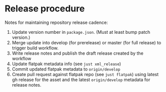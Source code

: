 # Release procedure

Notes for maintaining repository release cadence:

1. Update version number in `package.json`. (Must at least bump patch version.)
2. Merge update into develop (for prerelease) or master (for full release) to trigger build workflow.
3. Write release notes and publish the draft release created by the workflow
4. Update flatpak metadata info (see `just xml_release`)
5. Commit updated flatpak metadata to `origin/develop`
6. Create pull request against flatpak repo (see `just flatpak`) using latest gh release for the asset and the latest `origin/develop` metadata for release notes.
